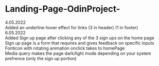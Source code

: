 # Landing-Page-OdinProject-
4.05.2022 <br>
Added an underline hover effect for links (3 in header) (1 in footer) <br>
6.05.2022 <br>
Added Sign up page after clicking any of the 3 sign ups on the home page <br>
Sign up page is a form that requires and gives feedback on specific inputs <br>
Fonticon with rotating animation onclick takes to homePage <br>
Media query makes the page dark/light mode depending on your system prefrence (only the sign up portion) <br>
